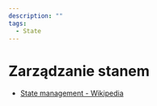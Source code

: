 ```yaml
---
description: ""
tags:
  - State
---
```


# Zarządzanie stanem

- [State management - Wikipedia](https://en.wikipedia.org/wiki/State_management)
